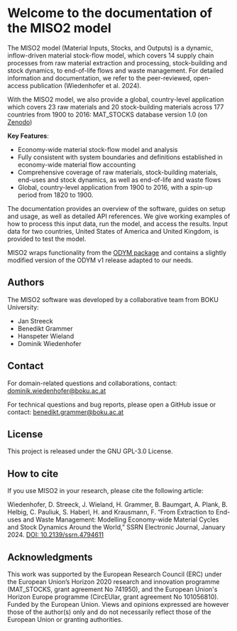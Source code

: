 # Welcome to the documentation of the MISO2 model

The MISO2 model (Material Inputs, Stocks, and Outputs) is a dynamic, inflow-driven material stock-flow model, which covers 14 supply chain processes from raw material extraction and processing, stock-building and stock dynamics, to end-of-life flows and waste management. For detailed information and documentation, we refer to the peer-reviewed, open-access publication (Wiedenhofer et al. 2024).

With the MISO2 model, we also provide a global, country-level application which covers 23 raw materials and 20
stock-building materials across 177 countries from 1900 to 2016: MAT_STOCKS database version 1.0 (on [Zenodo](https://zenodo.org/records/12794253))

**Key Features**:

- Economy-wide material stock-flow model and analysis 
- Fully consistent with system boundaries and definitions established in economy-wide material flow accounting
- Comprehensive coverage of raw materials, stock-building materials, end-uses and stock dynamics, as well as end-of-life and waste flows
- Global, country-level application from 1900 to 2016, with a spin-up period from 1820 to 1900.

The documentation provides an overview of the software, guides on setup and usage, as well as detailed API references. We give working examples of how to process this input data, run the model, and access the results. Input data for two countries, United States of America and United Kingdom, is provided to test the model.

MISO2 wraps functionality from the [ODYM package](https://github.com/IndEcol/ODYM) and contains a slightly modified version of the ODYM v1 release adapted to our needs.

## Authors

The MISO2 software was developed by a collaborative team from BOKU University:

- Jan Streeck
- Benedikt Grammer
- Hanspeter Wieland
- Dominik Wiedenhofer

## Contact

For domain-related questions and collaborations, contact: dominik.wiedenhofer@boku.ac.at

For technical questions and bug reports, please open a GitHub issue or contact: benedikt.grammer@boku.ac.at

## License

This project is released under the GNU GPL-3.0 License.

## How to cite

If you use MISO2 in your research, please cite the following article:

Wiedenhofer, D. Streeck, J. Wieland, H. Grammer, B. Baumgart, A. Plank, B. Helbig, C. Pauliuk, S. Haberl, H. and Krausmann, F.
“From Extraction to End-uses and Waste Management: Modelling Economy-wide Material Cycles and Stock Dynamics Around the World,”
SSRN Electronic Journal, January 2024. [DOI: 10.2139/ssrn.4794611](https://papers.ssrn.com/sol3/papers.cfm?abstract_id=4794611)

## Acknowledgments

This work was supported by the European Research Council (ERC) under the European Union’s Horizon 2020 research and innovation programme (MAT_STOCKS, grant agreement No 741950), and the European Union's Horizon Europe programme (CircEUlar, grant agreement No 101056810). Funded by the European Union. Views and opinions expressed are however those of the author(s) only and do not necessarily reflect those of the European Union or granting authorities.
